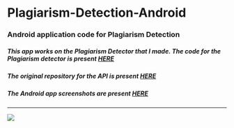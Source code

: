 # Plagiarism-Detection-Android
### Android application code for Plagiarism Detection

##### This app works on the Plagiarism Detector that I made. The code for the Plagiarism detector is present [HERE](https://github.com/Shraeyas/Plagiarism-Detection)

##### The original repository for the API is present [HERE](https://github.com/Shraeyas/Plagiarism-Detection-Server-Deployment)

##### The Android app screenshots are present [HERE](https://github.com/Shraeyas/Plagiarism-Detection-Android/tree/main/img)

---

![](https://github.com/Shraeyas/Plagiarism-Detection-Android/raw/main/img/img_4.jpg)
